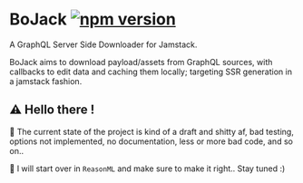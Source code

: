 # BoJack [![npm version](https://badge.fury.io/js/bojack.svg)](https://badge.fury.io/js/bojack)
A GraphQL Server Side Downloader for Jamstack.

BoJack aims to download payload/assets from GraphQL sources, with callbacks to edit data and caching them locally; targeting SSR generation in a jamstack fashion.

## :warning: Hello there !

:poop: The current state of the project is kind of a draft and shitty af, bad testing, options not implemented, no documentation, less or more bad code, and so on..


:shower: I will start over in `ReasonML` and make sure to make it right.. Stay tuned :)  

